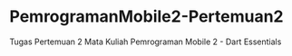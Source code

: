# PemrogramanMobile2-Pertemuan2
Tugas Pertemuan 2 Mata Kuliah Pemrograman Mobile 2 - Dart Essentials
